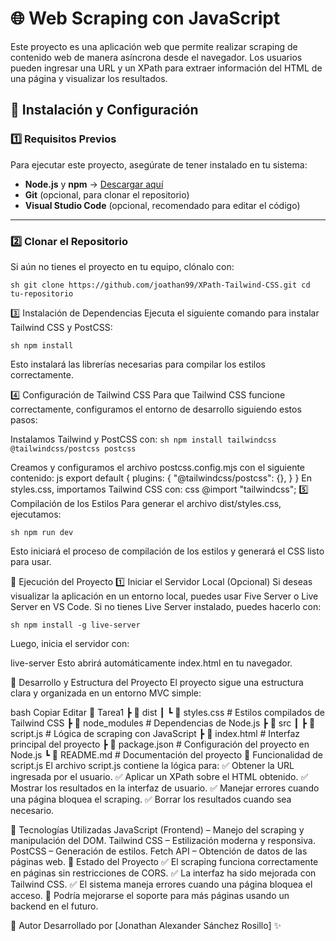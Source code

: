 # 🌐 Web Scraping con JavaScript  

Este proyecto es una aplicación web que permite realizar scraping de contenido web de manera asíncrona desde el navegador. Los usuarios pueden ingresar una URL y un XPath para extraer información del HTML de una página y visualizar los resultados.

## 📌 Instalación y Configuración  

### **1️⃣ Requisitos Previos**  
Para ejecutar este proyecto, asegúrate de tener instalado en tu sistema:  
- **Node.js** y **npm** → [Descargar aquí](https://nodejs.org/)  
- **Git** (opcional, para clonar el repositorio)  
- **Visual Studio Code** (opcional, recomendado para editar el código)  

---

### **2️⃣ Clonar el Repositorio**  
Si aún no tienes el proyecto en tu equipo, clónalo con:  

``sh
git clone https://github.com/joathan99/XPath-Tailwind-CSS.git
cd tu-repositorio
``

3️⃣ Instalación de Dependencias
Ejecuta el siguiente comando para instalar Tailwind CSS y PostCSS:

``sh
npm install
``

Esto instalará las librerías necesarias para compilar los estilos correctamente.

4️⃣ Configuración de Tailwind CSS
Para que Tailwind CSS funcione correctamente, configuramos el entorno de desarrollo siguiendo estos pasos:

Instalamos Tailwind y PostCSS con:
``sh
npm install tailwindcss @tailwindcss/postcss postcss
``

Creamos y configuramos el archivo postcss.config.mjs con el siguiente contenido:
js
export default {
  plugins: {
    "@tailwindcss/postcss": {},
  }
}
En styles.css, importamos Tailwind CSS con:
css
@import "tailwindcss";
5️⃣ Compilación de los Estilos
Para generar el archivo dist/styles.css, ejecutamos:

``sh
npm run dev
``

Esto iniciará el proceso de compilación de los estilos y generará el CSS listo para usar.

📌 Ejecución del Proyecto
1️⃣ Iniciar el Servidor Local (Opcional)
Si deseas visualizar la aplicación en un entorno local, puedes usar Five Server o Live Server en VS Code.
Si no tienes Live Server instalado, puedes hacerlo con:

``sh
npm install -g live-server
``

Luego, inicia el servidor con:

live-server
Esto abrirá automáticamente index.html en tu navegador.

📌 Desarrollo y Estructura del Proyecto
El proyecto sigue una estructura clara y organizada en un entorno MVC simple:

bash
Copiar
Editar
📂 Tarea1
 ┣ 📂 dist
 ┃ ┗ 📜 styles.css       # Estilos compilados de Tailwind CSS
 ┣ 📂 node_modules       # Dependencias de Node.js
 ┣ 📂 src
 ┃ ┣ 📜 script.js        # Lógica de scraping con JavaScript
 ┣ 📜 index.html         # Interfaz principal del proyecto
 ┣ 📜 package.json       # Configuración del proyecto en Node.js
 ┗ 📜 README.md          # Documentación del proyecto
📌 Funcionalidad de script.js
El archivo script.js contiene la lógica para:
✅ Obtener la URL ingresada por el usuario.
✅ Aplicar un XPath sobre el HTML obtenido.
✅ Mostrar los resultados en la interfaz de usuario.
✅ Manejar errores cuando una página bloquea el scraping.
✅ Borrar los resultados cuando sea necesario.

📌 Tecnologías Utilizadas
JavaScript (Frontend) – Manejo del scraping y manipulación del DOM.
Tailwind CSS – Estilización moderna y responsiva.
PostCSS – Generación de estilos.
Fetch API – Obtención de datos de las páginas web.
📌 Estado del Proyecto
✅ El scraping funciona correctamente en páginas sin restricciones de CORS.
✅ La interfaz ha sido mejorada con Tailwind CSS.
✅ El sistema maneja errores cuando una página bloquea el acceso.
🔹 Podría mejorarse el soporte para más páginas usando un backend en el futuro.

📌 Autor
Desarrollado por [Jonathan Alexander Sánchez Rosillo] ✨